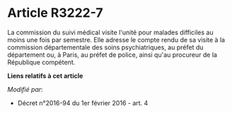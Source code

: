 # Article R3222-7

La commission du suivi médical visite l'unité pour malades difficiles au moins une fois par semestre. Elle adresse le compte
rendu de sa visite à la commission départementale des soins psychiatriques, au préfet du département ou, à Paris, au préfet
de police, ainsi qu'au procureur de la République compétent.

**Liens relatifs à cet article**

_Modifié par_:

  - Décret n°2016-94 du 1er février 2016 - art. 4
